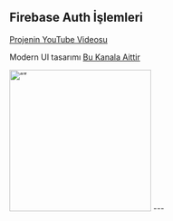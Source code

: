 ## Firebase Auth İşlemleri

[Projenin YouTube Videosu](https://youtu.be/9bQ5JmedYZw)

Modern UI tasarımı [Bu Kanala Aittir](https://www.youtube.com/playlist?list=PLz3ulyTHbIEcUKeDqTAMPDsNu3VERlwm9)

<img src="https://github.com/omergundgr/flutter_firebase_auth/assets/115001323/c3448a38-7db0-4afe-a288-939a56ca31dd" alt= “” width="250">
---
